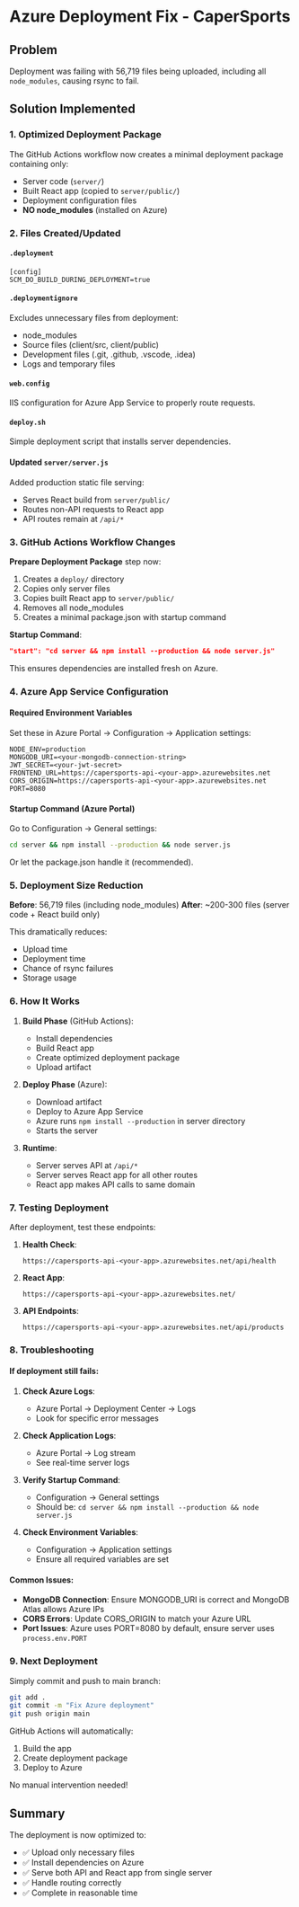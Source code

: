 # Azure Deployment Fix - CaperSports

## Problem
Deployment was failing with 56,719 files being uploaded, including all `node_modules`, causing rsync to fail.

## Solution Implemented

### 1. Optimized Deployment Package
The GitHub Actions workflow now creates a minimal deployment package containing only:
- Server code (`server/`)
- Built React app (copied to `server/public/`)
- Deployment configuration files
- **NO node_modules** (installed on Azure)

### 2. Files Created/Updated

#### `.deployment`
```
[config]
SCM_DO_BUILD_DURING_DEPLOYMENT=true
```

#### `.deploymentignore`
Excludes unnecessary files from deployment:
- node_modules
- Source files (client/src, client/public)
- Development files (.git, .github, .vscode, .idea)
- Logs and temporary files

#### `web.config`
IIS configuration for Azure App Service to properly route requests.

#### `deploy.sh`
Simple deployment script that installs server dependencies.

#### Updated `server/server.js`
Added production static file serving:
- Serves React build from `server/public/`
- Routes non-API requests to React app
- API routes remain at `/api/*`

### 3. GitHub Actions Workflow Changes

**Prepare Deployment Package** step now:
1. Creates a `deploy/` directory
2. Copies only server files
3. Copies built React app to `server/public/`
4. Removes all node_modules
5. Creates a minimal package.json with startup command

**Startup Command**:
```json
"start": "cd server && npm install --production && node server.js"
```

This ensures dependencies are installed fresh on Azure.

### 4. Azure App Service Configuration

#### Required Environment Variables
Set these in Azure Portal → Configuration → Application settings:

```
NODE_ENV=production
MONGODB_URI=<your-mongodb-connection-string>
JWT_SECRET=<your-jwt-secret>
FRONTEND_URL=https://capersports-api-<your-app>.azurewebsites.net
CORS_ORIGIN=https://capersports-api-<your-app>.azurewebsites.net
PORT=8080
```

#### Startup Command (Azure Portal)
Go to Configuration → General settings:
```bash
cd server && npm install --production && node server.js
```

Or let the package.json handle it (recommended).

### 5. Deployment Size Reduction

**Before**: 56,719 files (including node_modules)
**After**: ~200-300 files (server code + React build only)

This dramatically reduces:
- Upload time
- Deployment time
- Chance of rsync failures
- Storage usage

### 6. How It Works

1. **Build Phase** (GitHub Actions):
   - Install dependencies
   - Build React app
   - Create optimized deployment package
   - Upload artifact

2. **Deploy Phase** (Azure):
   - Download artifact
   - Deploy to Azure App Service
   - Azure runs `npm install --production` in server directory
   - Starts the server

3. **Runtime**:
   - Server serves API at `/api/*`
   - Server serves React app for all other routes
   - React app makes API calls to same domain

### 7. Testing Deployment

After deployment, test these endpoints:

1. **Health Check**:
   ```
   https://capersports-api-<your-app>.azurewebsites.net/api/health
   ```

2. **React App**:
   ```
   https://capersports-api-<your-app>.azurewebsites.net/
   ```

3. **API Endpoints**:
   ```
   https://capersports-api-<your-app>.azurewebsites.net/api/products
   ```

### 8. Troubleshooting

#### If deployment still fails:

1. **Check Azure Logs**:
   - Azure Portal → Deployment Center → Logs
   - Look for specific error messages

2. **Check Application Logs**:
   - Azure Portal → Log stream
   - See real-time server logs

3. **Verify Startup Command**:
   - Configuration → General settings
   - Should be: `cd server && npm install --production && node server.js`

4. **Check Environment Variables**:
   - Configuration → Application settings
   - Ensure all required variables are set

#### Common Issues:

- **MongoDB Connection**: Ensure MONGODB_URI is correct and MongoDB Atlas allows Azure IPs
- **CORS Errors**: Update CORS_ORIGIN to match your Azure URL
- **Port Issues**: Azure uses PORT=8080 by default, ensure server uses `process.env.PORT`

### 9. Next Deployment

Simply commit and push to main branch:
```bash
git add .
git commit -m "Fix Azure deployment"
git push origin main
```

GitHub Actions will automatically:
1. Build the app
2. Create deployment package
3. Deploy to Azure

No manual intervention needed!

## Summary

The deployment is now optimized to:
- ✅ Upload only necessary files
- ✅ Install dependencies on Azure
- ✅ Serve both API and React app from single server
- ✅ Handle routing correctly
- ✅ Complete in reasonable time
